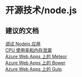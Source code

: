 <properties
    pageTitle="开源技术/node.js"
    description="开源技术/node.js"
    service="microsoft.web"
    resource="sites"
    authors="aashu"
    displayOrder=""
    selfHelpType="generic"
    supportTopicIds="32444082"
    resourceTags=""
    productPesIds="14748"
    cloudEnvironments="public"
/>


# 开源技术/node.js

## **建议的文档**
[调试 Nodejs 应用](https://blogs.msdn.microsoft.com/azureossds/2015/08/19/debug-node-js-web-apps-on-azure/)<br>
[CPU 使用率和内存泄漏](https://blogs.msdn.microsoft.com/azureossds/2015/08/23/finding-memory-leaks-and-cpu-usage-in-azure-node-js-web-app/)<br>
[Azure Web Apps 上的 Meteor](https://blogs.msdn.microsoft.com/azureossds/tag/meteor/)<br>
[Azure Web Apps 上的 Bower](https://blogs.msdn.microsoft.com/azureossds/tag/bower/)<br>
[Azure Web Apps 上的 Gulp](https://blogs.msdn.microsoft.com/azureossds/tag/gulp/)



<!--HONumber=Jul16_HO4-->


